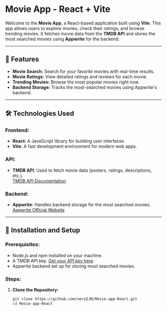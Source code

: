 # Movie App - React + Vite

Welcome to the **Movie App**, a React-based application built using **Vite**. This app allows users to explore movies, check their ratings, and browse trending movies. It fetches movie data from the **TMDB API** and stores the most searched movies using **Appwrite** for the backend.

---

## 🚀 Features

- **Movie Search:** Search for your favorite movies with real-time results.
- **Movie Ratings:** View detailed ratings and reviews for each movie.
- **Trending Movies:** Browse the most popular movies right now.
- **Backend Storage:** Tracks the most-searched movies using Appwrite's backend.

---

## 🛠️ Technologies Used

### Frontend:
- **React**: A JavaScript library for building user interfaces.
- **Vite**: A fast development environment for modern web apps.

### API:
- **TMDB API**: Used to fetch movie data (posters, ratings, descriptions, etc.).  
  [TMDB API Documentation](https://developer.themoviedb.org/reference/intro/getting-started)

### Backend:
- **Appwrite**: Handles backend storage for the most searched movies.  
  [Appwrite Official Website](https://appwrite.io/)

---

## 🌟 Installation and Setup

### Prerequisites:
- Node.js and npm installed on your machine.
- A TMDB API key. [Get your API key here](https://developer.themoviedb.org/docs/getting-started).
- Appwrite backend set up for storing most searched movies.

### Steps:

1. **Clone the Repository:**
   ```bash
   git clone https://github.com/neroIJN/Movie-app-React.git
   cd Movie-app-React
